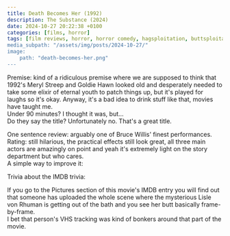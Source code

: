```yaml
---
title: Death Becomes Her (1992)
description: The Substance (2024)
date: 2024-10-27 20:22:38 +0100
categories: [films, horror]
tags: [film reviews, horror, horror comedy, hagsploitation, buttsploitation, spooktober 2024, they don't say the title]
media_subpath: "/assets/img/posts/2024-10-27/"
image:
    path: "death-becomes-her.png"
---
```

<span class="reviewsection">Premise:</span> kind of a ridiculous premise where we are supposed to think that 1992's Meryl Streep and Goldie Hawn looked old and desperately needed to take some elixir of eternal youth to patch things up, but it's played for laughs so it's okay. Anyway, it's a bad idea to drink stuff like that, movies have taught me.<br/>
<span class="reviewsection">Under 90 minutes?</span> I thought it was, but...<br/>
<span class="reviewsection">Do they say the title?</span> Unfortunately no. That's a great title.

<span class="reviewsection">One sentence review:</span> arguably one of Bruce Willis' finest performances.<br/>
<span class="reviewsection">Rating:</span> still hilarious, the practical effects still look great, all three main actors are amazingly on point and yeah it's extremely light on the story department but who cares.<br/>
<span class="reviewsection">A simple way to improve it:</span>

<span class="reviewsection">Trivia about the IMDB trivia:</span>

If you go to the Pictures section of this movie's IMDB entry you will find out that someone has uploaded the whole scene where the mysterious Lisle von Rhuman is getting out of the bath and you see her butt basically frame-by-frame.<br/>I bet that person's VHS tracking was kind of bonkers around that part of the movie.